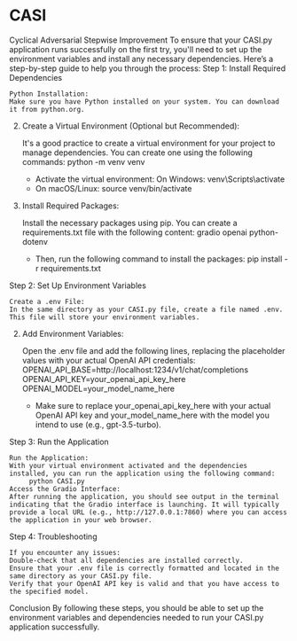 # CASI
Cyclical Adversarial Stepwise Improvement
To ensure that your CASI.py application runs successfully on the first try, you'll need to set up the environment variables and install any necessary dependencies. Here’s a step-by-step guide to help you through the process:
Step 1: Install Required Dependencies

    Python Installation:
    Make sure you have Python installed on your system. You can download it from python.org.

2. Create a Virtual Environment (Optional but Recommended):

    It's a good practice to create a virtual environment for your project to manage dependencies. You can create one using the following commands:
         python -m venv venv
    - Activate the virtual environment:
    On Windows:
           venv\Scripts\activate
    - On macOS/Linux:
           source venv/bin/activate

3. Install Required Packages:

    Install the necessary packages using pip. You can create a requirements.txt file with the following content:
         gradio
         openai
         python-dotenv
    - Then, run the following command to install the packages:
         pip install -r requirements.txt

Step 2: Set Up Environment Variables

    Create a .env File:
    In the same directory as your CASI.py file, create a file named .env. This file will store your environment variables.

2. Add Environment Variables:

    Open the .env file and add the following lines, replacing the placeholder values with your actual OpenAI API credentials:
         OPENAI_API_BASE=http://localhost:1234/v1/chat/completions
         OPENAI_API_KEY=your_openai_api_key_here
         OPENAI_MODEL=your_model_name_here
    - Make sure to replace your_openai_api_key_here with your actual OpenAI API key and your_model_name_here with the model you intend to use (e.g., gpt-3.5-turbo).

Step 3: Run the Application

    Run the Application:
    With your virtual environment activated and the dependencies installed, you can run the application using the following command:
         python CASI.py
    Access the Gradio Interface:
    After running the application, you should see output in the terminal indicating that the Gradio interface is launching. It will typically provide a local URL (e.g., http://127.0.0.1:7860) where you can access the application in your web browser.

Step 4: Troubleshooting

    If you encounter any issues:
    Double-check that all dependencies are installed correctly.
    Ensure that your .env file is correctly formatted and located in the same directory as your CASI.py file.
    Verify that your OpenAI API key is valid and that you have access to the specified model.

Conclusion
By following these steps, you should be able to set up the environment variables and dependencies needed to run your CASI.py application successfully.